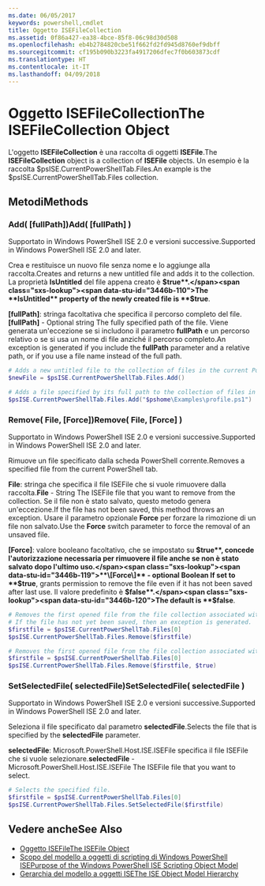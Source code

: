 ```yaml
---
ms.date: 06/05/2017
keywords: powershell,cmdlet
title: Oggetto ISEFileCollection
ms.assetid: 0f86a427-ea38-4bce-85f8-06c98d30d508
ms.openlocfilehash: eb4b2784820cbe51f662fd2fd945d8760ef9dbff
ms.sourcegitcommit: cf195b090b3223fa4917206dfec7f0b603873cdf
ms.translationtype: HT
ms.contentlocale: it-IT
ms.lasthandoff: 04/09/2018
---
```

# <a name="the-isefilecollection-object"></a><span data-ttu-id="3446b-103">Oggetto ISEFileCollection</span><span class="sxs-lookup"><span data-stu-id="3446b-103">The ISEFileCollection Object</span></span>

<span data-ttu-id="3446b-104">L'oggetto **ISEFileCollection** è una raccolta di oggetti **ISEFile**.</span><span class="sxs-lookup"><span data-stu-id="3446b-104">The **ISEFileCollection** object is a collection of **ISEFile** objects.</span></span> <span data-ttu-id="3446b-105">Un esempio è la raccolta $psISE.CurrentPowerShellTab.Files.</span><span class="sxs-lookup"><span data-stu-id="3446b-105">An example is the $psISE.CurrentPowerShellTab.Files collection.</span></span>

## <a name="methods"></a><span data-ttu-id="3446b-106">Metodi</span><span class="sxs-lookup"><span data-stu-id="3446b-106">Methods</span></span>

### <a name="add-fullpath-"></a><span data-ttu-id="3446b-107">Add\( \[fullPath\]\)</span><span class="sxs-lookup"><span data-stu-id="3446b-107">Add\( \[fullPath\] \)</span></span>

<span data-ttu-id="3446b-108">Supportato in Windows PowerShell ISE 2.0 e versioni successive.</span><span class="sxs-lookup"><span data-stu-id="3446b-108">Supported in Windows PowerShell ISE 2.0 and later.</span></span>

<span data-ttu-id="3446b-109">Crea e restituisce un nuovo file senza nome e lo aggiunge alla raccolta.</span><span class="sxs-lookup"><span data-stu-id="3446b-109">Creates and returns a new untitled file and adds it to the collection.</span></span> <span data-ttu-id="3446b-110">La proprietà **IsUntitled** del file appena creato è **$true**.</span><span class="sxs-lookup"><span data-stu-id="3446b-110">The **IsUntitled** property of the newly created file is **$true**.</span></span>

<span data-ttu-id="3446b-111">**\[fullPath\]**: stringa facoltativa che specifica il percorso completo del file.</span><span class="sxs-lookup"><span data-stu-id="3446b-111">**\[fullPath\]** - Optional string The fully specified path of the file.</span></span> <span data-ttu-id="3446b-112">Viene generata un'eccezione se si includono il parametro **fullPath** e un percorso relativo o se si usa un nome di file anziché il percorso completo.</span><span class="sxs-lookup"><span data-stu-id="3446b-112">An exception is generated if you include the **fullPath** parameter and a relative path, or if you use a file name instead of the full path.</span></span>

```powershell
# Adds a new untitled file to the collection of files in the current PowerShell tab.
$newFile = $psISE.CurrentPowerShellTab.Files.Add()

# Adds a file specified by its full path to the collection of files in the current PowerShell tab.
$psISE.CurrentPowerShellTab.Files.Add("$pshome\Examples\profile.ps1")
```

### <a name="remove-file-force-"></a><span data-ttu-id="3446b-113">Remove\( File, \[Force\]\)</span><span class="sxs-lookup"><span data-stu-id="3446b-113">Remove\( File, \[Force\] \)</span></span>

<span data-ttu-id="3446b-114">Supportato in Windows PowerShell ISE 2.0 e versioni successive.</span><span class="sxs-lookup"><span data-stu-id="3446b-114">Supported in Windows PowerShell ISE 2.0 and later.</span></span>

<span data-ttu-id="3446b-115">Rimuove un file specificato dalla scheda PowerShell corrente.</span><span class="sxs-lookup"><span data-stu-id="3446b-115">Removes a specified file from the current PowerShell tab.</span></span>

<span data-ttu-id="3446b-116">**File**: stringa che specifica il file ISEFile che si vuole rimuovere dalla raccolta.</span><span class="sxs-lookup"><span data-stu-id="3446b-116">**File** - String The ISEFile file that you want to remove from the collection.</span></span> <span data-ttu-id="3446b-117">Se il file non è stato salvato, questo metodo genera un'eccezione.</span><span class="sxs-lookup"><span data-stu-id="3446b-117">If the file has not been saved, this method throws an exception.</span></span> <span data-ttu-id="3446b-118">Usare il parametro opzionale **Force** per forzare la rimozione di un file non salvato.</span><span class="sxs-lookup"><span data-stu-id="3446b-118">Use the **Force** switch parameter to force the removal of an unsaved file.</span></span>

<span data-ttu-id="3446b-119">**\[Force\]**: valore booleano facoltativo, che se impostato su **$true**, concede l'autorizzazione necessaria per rimuovere il file anche se non è stato salvato dopo l'ultimo uso.</span><span class="sxs-lookup"><span data-stu-id="3446b-119">**\[Force\]** - optional Boolean If set to **$true**, grants permission to remove the file even if it has not been saved after last use.</span></span> <span data-ttu-id="3446b-120">Il valore predefinito è **$false**.</span><span class="sxs-lookup"><span data-stu-id="3446b-120">The default is **$false**.</span></span>

```powershell
# Removes the first opened file from the file collection associated with the current PowerShell tab.
# If the file has not yet been saved, then an exception is generated.
$firstfile = $psISE.CurrentPowerShellTab.Files[0]
$psISE.CurrentPowerShellTab.Files.Remove($firstfile)

# Removes the first opened file from the file collection associated with the current PowerShell tab, even if it has not been saved.
$firstfile = $psISE.CurrentPowerShellTab.Files[0]
$psISE.CurrentPowerShellTab.Files.Remove($firstfile, $true)
```

### <a name="setselectedfile-selectedfile-"></a><span data-ttu-id="3446b-121">SetSelectedFile\( selectedFile\)</span><span class="sxs-lookup"><span data-stu-id="3446b-121">SetSelectedFile\( selectedFile \)</span></span>

<span data-ttu-id="3446b-122">Supportato in Windows PowerShell ISE 2.0 e versioni successive.</span><span class="sxs-lookup"><span data-stu-id="3446b-122">Supported in Windows PowerShell ISE 2.0 and later.</span></span>

<span data-ttu-id="3446b-123">Seleziona il file specificato dal parametro **selectedFile**.</span><span class="sxs-lookup"><span data-stu-id="3446b-123">Selects the file that is specified by the **selectedFile** parameter.</span></span>

<span data-ttu-id="3446b-124">**selectedFile**: Microsoft.PowerShell.Host.ISE.ISEFile specifica il file ISEFile che si vuole selezionare.</span><span class="sxs-lookup"><span data-stu-id="3446b-124">**selectedFile** - Microsoft.PowerShell.Host.ISE.ISEFile The ISEFile file that you want to select.</span></span>

```powershell
# Selects the specified file.
$firstfile = $psISE.CurrentPowerShellTab.Files[0]
$psISE.CurrentPowerShellTab.Files.SetSelectedFile($firstfile)
```

## <a name="see-also"></a><span data-ttu-id="3446b-125">Vedere anche</span><span class="sxs-lookup"><span data-stu-id="3446b-125">See Also</span></span>

- [<span data-ttu-id="3446b-126">Oggetto ISEFile</span><span class="sxs-lookup"><span data-stu-id="3446b-126">The ISEFile Object</span></span>](The-ISEFile-Object.md)
- [<span data-ttu-id="3446b-127">Scopo del modello a oggetti di scripting di Windows PowerShell ISE</span><span class="sxs-lookup"><span data-stu-id="3446b-127">Purpose of the Windows PowerShell ISE Scripting Object Model</span></span>](Purpose-of-the-Windows-PowerShell-ISE-Scripting-Object-Model.md)
- [<span data-ttu-id="3446b-128">Gerarchia del modello a oggetti ISE</span><span class="sxs-lookup"><span data-stu-id="3446b-128">The ISE Object Model Hierarchy</span></span>](The-ISE-Object-Model-Hierarchy.md)